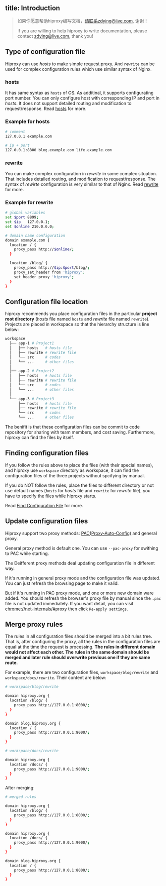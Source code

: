 title: Introduction
---

> 如果你愿意帮助hiproxy编写文档，请联系zdying@live.com, 谢谢！
>
> If you are willing to help hiproxy to write documentation, please contact zdying@live.com, thank you!

## Type of configuration file

Hiproxy can use *hosts* to make simple request proxy. And `rewrite` can be used for complex configuration rules which use similar syntax of Nginx.

### hosts

It has same syntax as `hosts` of OS. As additinal, it supports configurating port number. You can only configure host with corresponding IP and port in *hosts*. It does not support detailed routing and modification to request/response. Read [hosts](../configuration/hosts.html) for more.

### Example for hosts

```bash
# comment
127.0.0.1 example.com

# ip + port
127.0.0.1:8800 blog.example.com life.example.com
```

### rewrite

You can make complex configuration in *rewrite* in some complex situation. That includes detailed routing, and modification to request/response. The syntax of *rewirte* configuration is very similar to that of Nginx. Read [rewrite](../configuration/rewrite.html) for more.

### Example for rewrite

```bash
# global variables
set $port 8899;
set $ip   127.0.0.1;
set $online 210.0.0.0;

# domain name configuration
domain example.com {
  location / {
    proxy_pass http://$online/;
  }

  location /blog/ {
    proxy_pass http://$ip:$port/blog/;
    proxy_set_header from 'hiproxy';
    set_header proxy 'hiproxy';
  }
}
```

## Configuration file location

hiproxy recommends you place configuration files in the particular **project root directory** (*hosts* file named `hosts` and *rewrite* file named `rewrite`). Projects are placed in workspace so that the hierarchy structure is line below:

```bash
workspace
  ├── app-1 # Project1
  │   ├── hosts   # hosts file
  │   ├── rewrite # rewrite file
  │   └── src     # codes
  │   └── ...     # other files
  │
  ├── app-2 # Project2
  │   ├── hosts   # hosts file
  │   ├── rewrite # rewrite file
  │   └── src     # codes
  │   └── ...     # other files
  │
  └── app-3 # Project3
      ├── hosts   # hosts file
      ├── rewrite # rewrite file
      └── src     # codes
      └── ...     # other files
```

The benifit is that these configuration files can be commit to code repository for sharing with team members, and cost saving. Furthermore, hiproxy can find the files by itself.

## Finding configuration files

If you follow the rules above to place the files (with their special names), and hiproxy use `workspace` directory as workspace, it can find the configuration files of the three projects without spcifying by manual.

If you do NOT follow the rules, place the files to different directory or not use default names (`hosts` for *hosts* file and `rewrite` for *rewrite* file), you have to specify the files while hiproxy starts.

Read [Find Configuration File](./find_conf.html) for more.


## Update configuration files

Hiproxy support two proxy methods: [PAC(Proxy-Auto-Config)](https://en.wikipedia.org/wiki/Proxy_auto-config) and general proxy.

General proxy method is default one. You can use `--pac-proxy` for swithing to PAC while starting.

The Deifferent proxy methods deal updating configuration file in different way.

If it's running in general proxy mode and the configuration file was updated. You can just refresh the browsing page to make it valid.

But if it's running in PAC proxy mode, and one or more new domain ware added. You should refresh the browser's proxy file by manual since the `.pac` file is not updated immediately. If you want detail, you can visit <chrome://net-internals/#proxy> then click `Re-apply settings`.

## Merge proxy rules

The rules in all configuration files should be merged into a bit rules tree. That is, after configuring the proxy, all the rules in the configuration files are equal at the time the request is processing. **The rules in different domain would not affect each other. The rules in the same domain should be merged and later rule should overwrite previous one if they are same route.**

For example, there are two configuration files, `workspace/blog/rewrite` and `workspace/docs/rewrite`. Their content are below:

```bash
# workspace/blog/rewrite

domain hiproxy.org {
  location /blog/ {
    proxy_pass http://127.0.0.1:8000/;
  }
}

domain blog.hiproxy.org {
  location / {
    proxy_pass http://127.0.0.1:8000/;
  }
}
```

```bash
# workspace/docs/rewrite

domain hiproxy.org {
  location /docs/ {
    proxy_pass http://127.0.0.1:9000/;
  }
}
```

After merging:

```bash
# merged rules

domain hiproxy.org {
  location /blog/ {
    proxy_pass http://127.0.0.1:8000/;
  }
}

domain hiproxy.org {
  location /docs/ {
    proxy_pass http://127.0.0.1:9000/;
  }
}

domain blog.hiproxy.org {
  location / {
    proxy_pass http://127.0.0.1:8000/;
  }
}
```

